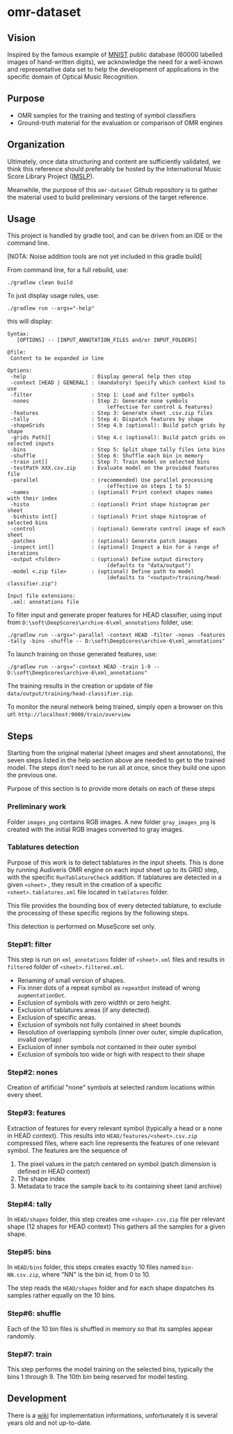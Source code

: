 # omr-dataset

## Vision

Inspired by the famous example of [MNIST][1] public database (60000 labelled images of hand-written digits), we acknowledge the need for a well-known and representative data set to help the development of applications in the specific domain of Optical Music Recognition.

## Purpose

+ OMR samples for the training and testing of symbol classifiers
+ Ground-truth material for the evaluation or comparison of OMR engines

## Organization

Ultimately, once data structuring and content are sufficiently validated, we think this reference should preferably be hosted by the International Music Score Library Project ([IMSLP][2]). 

Meanwhile, the purpose of this `omr-dataset` Github repository is to gather the material used to build preliminary versions of the target reference.

## Usage

This project is handled by gradle tool, and can be driven from an IDE or the command line.

\[NOTA: Noise addition tools are not yet included in this gradle build\]

From command line, for a full rebuild, use:

```
./gradlew clean build
```

To just display usage rules, use:

```
./gradlew run --args="-help"
```   

this will display:  

```
Syntax:
   [OPTIONS] -- [INPUT_ANNOTATION_FILES and/or INPUT_FOLDERS]

@file:
 Content to be expanded in line

Options:
 -help                     : Display general help then stop
 -context [HEAD | GENERAL] : (mandatory) Specify which context kind to use
 -filter                   : Step 1: Load and filter symbols
 -nones                    : Step 2: Generate none symbols
                                (effective for control & features)
 -features                 : Step 3: Generate sheet .csv.zip files
 -tally                    : Step 4: Dispatch features by shape
 -shapeGrids               : Step 4.b (optional): Build patch grids by shape
 -grids Path[]             : Step 4.c (optional): Build patch grids on selected inputs
 -bins                     : Step 5: Split shape tally files into bins
 -shuffle                  : Step 6: Shuffle each bin in memory
 -train int[]              : Step 7: Train model on selected bins
 -testPath XXX.csv.zip     : Evaluate model on the provided features file
 -parallel                 : (recommended) Use parallel processing
                                (effective on steps 1 to 5)
 -names                    : (optional) Print context shapes names with their index
 -histo                    : (optional) Print shape histogram per sheet
 -binhisto int[]           : (optional) Print shape histogram of selected bins
 -control                  : (optional) Generate control image of each sheet
 -patches                  : (optional) Generate patch images
 -inspect int[]            : (optional) Inspect a bin for a range of iterations
 -output <folder>          : (optional) Define output directory
                                (defaults to "data/output")
 -model <.zip file>        : (optional) Define path to model
                                (defaults to "<output>/training/head-classifier.zip")

Input file extensions:
 .xml: annotations file
```


To filter input and generate proper features for HEAD classifier, using input from `D:\soft\DeepScores\archive-6\xml_annotations` folder, use:
```
./gradlew run --args="-parallel -context HEAD -filter -nones -features -tally -bins -shuffle -- D:\soft\DeepScores\archive-6\xml_annotations"
```

To launch training on those generated features, use:
```
./gradlew run --args="-context HEAD -train 1-9 -- D:\soft\DeepScores\archive-6\xml_annotations"
```

The training results in the creation or update of file `data/output/training/head-classifier.zip`.

To monitor the neural network being trained, simply open a browser on this url: `http://localhost:9000/train/overview`

## Steps

Starting from the original material (sheet images and sheet annotations), the seven steps listed in the help section above are needed to get to the trained model.
The steps don't need to be run all at once, since they build one upon the previous one.

Purpose of this section is to provide more details on each of these steps

### Preliminary work

Folder `images_png` contains RGB images. A new folder `gray_images_png` is created with the initial RGB images converted to gray images.

### Tablatures detection

Purpose of this work is to detect tablatures in the input sheets.
This is done by running Audiveris OMR engine on each input sheet up to its GRID step, with the specific `RunTablatureCheck` addition.
If tablatures are detected in a given `<sheet>` , they result in the creation of a specific `<sheet>.tablatures.xml` file located in `tablatures` folder.

This file provides the bounding box of every detected tablature, to exclude the processing of these specific regions by the following steps.

This detection is performed on MuseScore set only.

### Step#1: filter
This step is run on `xml_annotations` folder of `<sheet>.xml` files and results in `filtered` folder of `<sheet>.filtered.xml`.
- Renaming of small version of shapes.
- Fix inner dots of a repeat symbol as `repeatDot` instead of wrong `augmentationDot`.
- Exclusion of symbols with zero widthh or zero height.
- Exclusion of tablatures areas (if any detected).
- Exclusion of specific areas.
- Exclusion of symbols not fully contained in sheet bounds
- Resolution of overlapping symbols (inner over outer, simple duplication, invalid overlap)
- Exclusion of inner symbols not contained in their outer symbol
- Exclusion of symbols too wide or high with respect to their shape

### Step#2: nones
Creation of artificial "none" symbols at selected random locations within every sheet.

### Step#3: features
Extraction of features for every relevant symbol (typically a head or a none in HEAD context).
This results into `HEAD/features/<sheet>.csv.zip` compressed files, where each line represents the features of one relevant symbol.
The features are the sequence of
1. The pixel values in the patch centered on symbol (patch dimension is defined in HEAD context)
2. The shape index
3. Metadata to trace the sample back to its containing sheet (and archive)

### Step#4: tally
In `HEAD/shapes` folder, this step creates one `<shape>.csv.zip` file per relevant shape (12 shapes for HEAD context)
This gathers all the samples for a given shape.

### Step#5: bins
In `HEAD/bins` folder, this steps creates exactly 10 files named `bin-NN.csv.zip`, where "NN" is the bin id, from 0 to 10.

The step reads the `HEAD/shapes` folder and for each shape dispatches its samples rather equally on the 10 bins.

### Step#6: shuffle
Each of the 10 bin files is shuffled in memory so that its samples appear randomly.

### Step#7: train
This step performs the model training on the selected bins, typically the bins 1 through 9.
The 10th bin being reserved for model testing.

## Development

There is a [wiki][3] for implementation informations, unfortunately it is several years old and not up-to-date.

[1]: http://yann.lecun.com/exdb/mnist/
[2]: http://imslp.org/
[3]: https://github.com/Audiveris/omr-dataset/wiki
